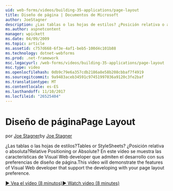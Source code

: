 ```yaml
---
uid: web-forms/videos/building-35-applications/page-layout
title: Diseño de página | Documentos de Microsoft
author: JoeStagner
description: ¿Las tablas o las hojas de estilos? ¿Posición relativa o absoluta? En este vídeo se muestra las características de Visual Web developer que admiten el desarrollo con yo...
ms.author: aspnetcontent
manager: wpickett
ms.date: 04/09/2009
ms.topic: article
ms.assetid: c757d668-6f3e-4af1-beb5-100d4c101b88
ms.technology: dotnet-webforms
ms.prod: .net-framework
msc.legacyurl: /web-forms/videos/building-35-applications/page-layout
msc.type: video
ms.openlocfilehash: 0db9c79e6a357cdb2186a8e58b208cbbaf7f4919
ms.sourcegitcommit: 9a9483aceb34591c97451997036a9120c3fe2baf
ms.translationtype: MT
ms.contentlocale: es-ES
ms.lasthandoff: 11/10/2017
ms.locfileid: "26525404"
---
```

<a name="page-layout"></a><span data-ttu-id="486c9-105">Diseño de página</span><span class="sxs-lookup"><span data-stu-id="486c9-105">Page Layout</span></span>
====================
<span data-ttu-id="486c9-106">por [Joe Stagner](https://github.com/JoeStagner)</span><span class="sxs-lookup"><span data-stu-id="486c9-106">by [Joe Stagner](https://github.com/JoeStagner)</span></span>

<span data-ttu-id="486c9-107">¿Las tablas o las hojas de estilos?</span><span class="sxs-lookup"><span data-stu-id="486c9-107">Tables or StyleSheets?</span></span> <span data-ttu-id="486c9-108">¿Posición relativa o absoluta?</span><span class="sxs-lookup"><span data-stu-id="486c9-108">Relative Positioning or Absolute?</span></span> <span data-ttu-id="486c9-109">En este vídeo se muestra las características de Visual Web developer que admiten el desarrollo con sus preferencias de diseño de página.</span><span class="sxs-lookup"><span data-stu-id="486c9-109">This video will demonstrate the features of Visual Web developer that support the developing with your page layout preference.</span></span>

[<span data-ttu-id="486c9-110">&#9654; Vea el vídeo (8 minutos)</span><span class="sxs-lookup"><span data-stu-id="486c9-110">&#9654; Watch video (8 minutes)</span></span>](https://channel9.msdn.com/Blogs/ASP-NET-Site-Videos/page-layout)
